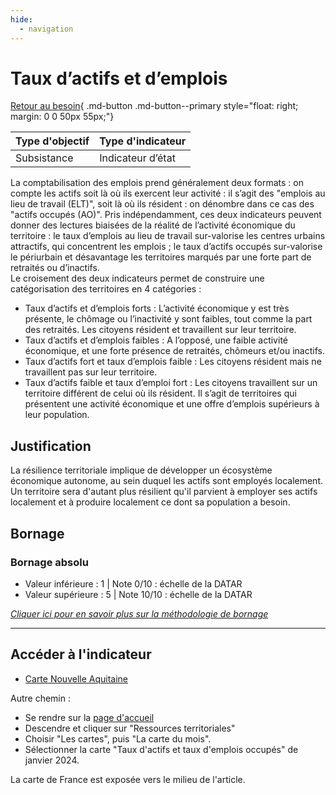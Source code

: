 ```yaml
---
hide:
  - navigation
---
```


# Taux d’actifs et d’emplois

[Retour au besoin](https://konsilion.github.io/diag360/pages/besoins/bi1){ .md-button .md-button--primary style="float: right; margin: 0 0 50px 55px;"}

|Type d'objectif|Type d'indicateur|
|--|--|
|Subsistance|Indicateur d’état|

La comptabilisation des emplois prend généralement deux formats : on compte les actifs soit là où ils exercent leur activité : il s’agit des "emplois au lieu de travail (ELT)", soit là où ils résident : on dénombre dans ce cas des "actifs occupés (AO)". Pris indépendamment, ces deux indicateurs peuvent donner des lectures biaisées de la réalité de l’activité économique du territoire : le taux d’emplois au lieu de travail sur-valorise les centres urbains attractifs, qui concentrent les emplois ; le taux d’actifs occupés sur-valorise le périurbain et désavantage les territoires marqués par une forte part de retraités ou d’inactifs.  
Le croisement des deux indicateurs permet de construire une catégorisation des territoires en 4 catégories :
* Taux d’actifs et d’emplois forts : L’activité économique y est très présente, le chômage ou l’inactivité y sont faibles, tout comme la part des retraités. Les citoyens résident et travaillent sur leur territoire.  
* Taux d’actifs et d’emplois faibles : A l’opposé, une faible activité économique, et une forte présence de retraités, chômeurs et/ou inactifs.  
* Taux d’actifs fort et taux d’emplois faible : Les citoyens résident mais ne travaillent pas sur leur territoire. 
* Taux d’actifs faible et taux d’emploi fort : Les citoyens travaillent sur un territoire différent de celui où ils résident. Il s’agit de territoires qui présentent une activité économique et une offre d’emplois supérieurs à leur population. 

## Justification

La résilience territoriale implique de développer un écosystème économique autonome, au sein duquel les actifs sont employés localement. Un territoire sera d'autant plus résilient qu'il parvient à employer ses actifs localement et à produire localement ce dont sa population a besoin. 

## Bornage

### Bornage absolu

* Valeur inférieure : 1 | Note 0/10 : échelle de la DATAR
* Valeur supérieure : 5 | Note 10/10 : échelle de la DATAR
  
*[Cliquer ici pour en savoir plus sur la méthodologie de bornage](https://konsilion.github.io/diag360/pages/indicateurs/methode_bornage)*

---

## Accéder à l'indicateur

- [Carte Nouvelle Aquitaine](https://cartes.nouvelle-aquitaine.pro/portal/apps/sites/#/ressourcesditpdatar/apps/8ad91a189efd430cac3c92cce3a8d30b/explore)  

Autre chemin :  
* Se rendre sur la [page d'accueil](https://cartes.nouvelle-aquitaine.pro/portal/home/)  
* Descendre et cliquer sur "Ressources territoriales" 
* Choisir "Les cartes", puis "La carte du mois".  
* Sélectionner la carte "Taux d'actifs et taux d'emplois occupés" de janvier 2024.
 
La carte de France est exposée vers le milieu de l'article. 
